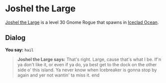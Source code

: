# Joshel the Large



[Joshel the Large](/npc/110038) is a level 30 Gnome Rogue that spawns in [Iceclad Ocean](/zone/110).



## Dialog

**You say:** `hail`



>**Joshel the Large says:** That's right.  Large, cause that's what I be.  If'n ya don't like it, or even if ya do, ya best get to the dock on the other side o' this island.  Ya never know when Icebreaker is gonna stop by again and yer not wantin' ta miss it.
end
